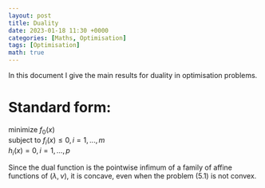 ```yaml
---
layout: post
title: Duality
date: 2023-01-18 11:30 +0000
categories: [Maths, Optimisation]
tags: [Optimisation]
math: true
---
```


In this document I give the main results for duality in optimisation problems.

# Standard form:

minimize  $f_0(x)$  
subject to  $f_i(x)  ≤0,  i  = 1,...,m$  
$h_i(x) = 0,  i  = 1,...,p$


Since the dual function is the pointwise infimum of a family of affine functions of $(\lambda,\nu)$, it is concave, even when the problem (5.1) is not convex.